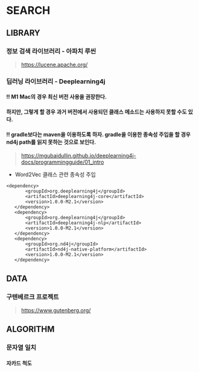 # SEARCH



## LIBRARY

### 정보 검색 라이브러리 - 아파치 루씬
> https://lucene.apache.org/

### 딥러닝 라이브러리 - Deeplearning4j
#### ‼️ M1 Mac의 경우 최신 버전 사용을 권장한다.
#### 하지만, 그렇게 할 경우 과거 버전에서 사용되던 클래스 메소드는 사용하지 못할 수도 있다.
#### ‼️ gradle보다는 maven을 이용하도록 하자. gradle을 이용한 종속성 주입을 할 경우 nd4j path를 읽지 못하는 것으로 보인다.

> https://mgubaidullin.github.io/deeplearning4j-docs/programmingguide/01_intro

- Word2Vec 클래스 관련 종속성 주입
```Maven
<dependency>
       <groupId>org.deeplearning4j</groupId>
       <artifactId>deeplearning4j-core</artifactId>
       <version>1.0.0-M2.1</version>
   </dependency>
   <dependency>
       <groupId>org.deeplearning4j</groupId>
       <artifactId>deeplearning4j-nlp</artifactId>
       <version>1.0.0-M2.1</version>
   </dependency>
   <dependency>
       <groupId>org.nd4j</groupId>
       <artifactId>nd4j-native-platform</artifactId>
       <version>1.0.0-M2.1</version>
   </dependency>
```

## DATA
### 구텐베르크 프로젝트
> https://www.gutenberg.org/

## ALGORITHM
### 문자열 일치
#### 자카드 척도
